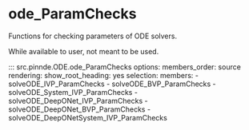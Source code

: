 # ode_ParamChecks

Functions for checking parameters of ODE solvers.

While available to user, not meant to be used.

::: src.pinnde.ODE.ode_ParamChecks
    options:
        members_order: source
    rendering:
      show_root_heading: yes
    selection:
      members:
        - solveODE_IVP_ParamChecks
        - solveODE_BVP_ParamChecks
        - solveODE_System_IVP_ParamChecks
        - solveODE_DeepONet_IVP_ParamChecks
        - solveODE_DeepONet_BVP_ParamChecks
        - solveODE_DeepONetSystem_IVP_ParamChecks
        